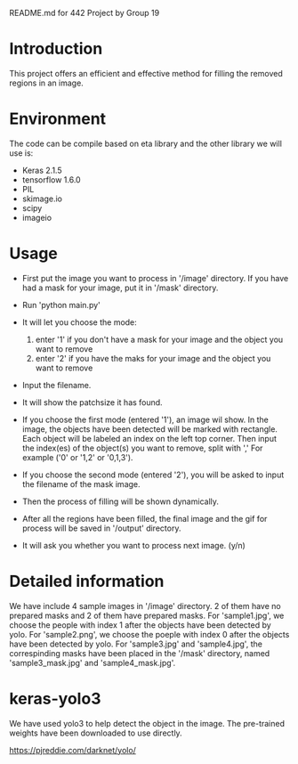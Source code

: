 README.md for 442 Project by Group 19

# Introduction
This project offers an efficient and effective method for filling the removed regions in an image.

# Environment
The code can be compile based on eta library and the other library we will use is:

- Keras 2.1.5
- tensorflow 1.6.0
- PIL
- skimage.io
- scipy
- imageio

# Usage
- First put the image you want to process in '/image' directory. If you have had a mask for your image, put it in '/mask' directory.

- Run 'python main.py'

- It will let you choose the mode:
  1. enter '1' if you don't have a mask for your image and the object you want to remove
  2. enter '2' if you have the maks for your image and the object you want to remove

- Input the filename.

- It will show the patchsize it has found.

- If you choose the first mode (entered '1'), an image wil show. In the image, the objects have been detected will be marked with rectangle. 
  Each object will be labeled an index on the left top corner. Then input the index(es) of the object(s) you want to remove, split with ','
  For example ('0' or '1,2' or '0,1,3'). 

- If you choose the second mode (entered '2'), you will be asked to input the filename of the mask image.

- Then the process of filling will be shown dynamically.

- After all the regions have been filled, the final image and the gif for process will be saved in '/output' directory.

- It will ask you whether you want to process next image. (y/n)

# Detailed information
We have include 4 sample images in '/image' directory. 2 of them have no prepared masks and 2 of them have prepared masks.
For 'sample1.jpg', we choose the people with index 1 after the objects have been detected by yolo.
For 'sample2.png', we choose the poeple with index 0 after the objects have been detected by yolo.
For 'sample3.jpg' and 'sample4.jpg', the correspinding masks have been placed in the '/mask' directory, named 'sample3_mask.jpg' and 'sample4_mask.jpg'.

# keras-yolo3
We have used yolo3 to help detect the object in the image. The pre-trained weights have been downloaded to use directly.

https://pjreddie.com/darknet/yolo/
 
